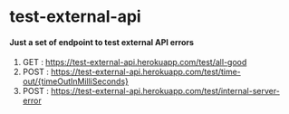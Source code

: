 # test-external-api
#### Just a set of endpoint to test external API errors

1. GET : https://test-external-api.herokuapp.com/test/all-good
2. POST : https://test-external-api.herokuapp.com/test/time-out/{timeOutInMilliSeconds}
3. POST : https://test-external-api.herokuapp.com/test/internal-server-error
